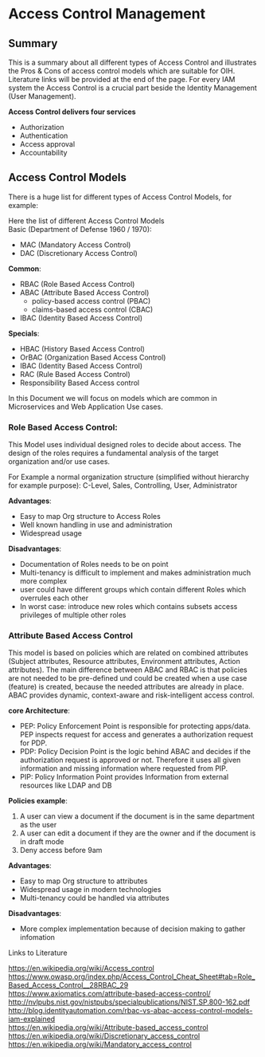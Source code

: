 
# Access Control Management

## Summary
This is a summary about all different types of Access Control and illustrates the Pros & Cons of access control models which are suitable for OIH. Literature links will be provided at the end of the page. For every IAM system the Access Control is a crucial part beside the Identity Management (User Management). 

**Access Control delivers four services**

* Authorization
* Authentication
* Access approval
* Accountability


## Access Control Models
There is a huge list for different types of Access Control Models, for example:

Here the list of different Access Control Models   
Basic (Department of Defense 1960 / 1970):  

* MAC (Mandatory Access Control)
* DAC (Discretionary Access Control) 

**Common**:

* RBAC (Role Based Access Control)
* ABAC (Attribute Based Access Control)
    * policy-based access control (PBAC)
    * claims-based access control (CBAC)
* IBAC (Identity Based Access Control)

**Specials**:

* HBAC (History Based Access Control)
* OrBAC (Organization Based Access Control)
* IBAC (Identity Based Access Control)
* RAC (Rule Based Access Control)
* Responsibility Based Access control


In this Document we will focus on models which are common in Microservices and Web Application Use cases.



### Role Based Access Control:

This Model uses individual designed roles to decide about access. The design of the roles requires a fundamental analysis of the target organization and/or use cases.

For Example a normal organization structure (simplified without hierarchy for example purpose):  C-Level, Sales, Controlling, User, Administrator

**Advantages**:

* Easy to map Org structure to Access Roles
* Well known handling in use and administration
* Widespread usage 

**Disadvantages**:

* Documentation of Roles needs to be on point
* Multi-tenancy is difficult to implement and makes administration much more complex
* user could have different groups which contain different Roles which overrules each other
* In worst case: introduce new roles which contains subsets access privileges of multiple other roles


### Attribute Based Access Control
This model is based on policies which are related on combined attributes (Subject attributes, Resource attributes, Environment attributes, Action attributes). The main difference between ABAC and RBAC is that policies are not needed to be pre-defined und could be created when a use case (feature) is created, because the needed attributes are already in place. ABAC provides dynamic, context-aware and risk-intelligent access control.



**core Architecture**:

* PEP: Policy Enforcement Point is responsible for protecting apps/data. PEP inspects request for access and generates a authorization request for PDP. 
* PDP: Policy Decision Point is the logic behind ABAC and decides if the authorization request is approved or not. Therefore it uses all given information and missing information where requested from PIP.
* PIP: Policy Information Point provides Information from external resources like LDAP and DB

**Policies example**:

1. A user can view a document if the document is in the same department as the user
2. A user can edit a document if they are the owner and if the document is in draft mode
3. Deny access before 9am


**Advantages**:

* Easy to map Org structure to attributes
* Widespread usage in modern technologies
* Multi-tenancy could be handled via attributes

**Disadvantages**:

* More complex implementation because of decision making to gather infomation
 
 
Links to Literature


https://en.wikipedia.org/wiki/Access_control  
https://www.owasp.org/index.php/Access_Control_Cheat_Sheet#tab=Role_Based_Access_Control__28RBAC_29  
https://www.axiomatics.com/attribute-based-access-control/  
http://nvlpubs.nist.gov/nistpubs/specialpublications/NIST.SP.800-162.pdf  
http://blog.identityautomation.com/rbac-vs-abac-access-control-models-iam-explained  
https://en.wikipedia.org/wiki/Attribute-based_access_control  
https://en.wikipedia.org/wiki/Discretionary_access_control  
https://en.wikipedia.org/wiki/Mandatory_access_control  
